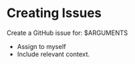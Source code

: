 # Creating Issues

Create a GitHub issue for: $ARGUMENTS

- Assign to myself
- Include relevant context.
